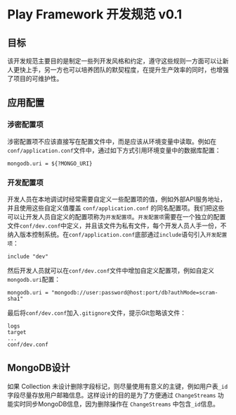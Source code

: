 # Play Framework 开发规范 v0.1

## 目标
该开发规范主要目的是制定一些列开发风格和约定，遵守这些规则一方面可以让新人更快上手，另一方也可以培养团队的默契程度，在提升生产效率的同时，也增强了项目的可维护性。

## 应用配置
### 涉密配置项
涉密配置项不应该直接写在配置文件中，而是应该从环境变量中读取。例如在`conf/application.conf`文件中，通过如下方式引用环境变量中的数据库配置：
```
mongodb.uri = ${?MONGO_URI}
```

### 开发配置项
开发人员在本地调试时经常需要自定义一些配置项的值，例如外部API服务地址，并且使用这些自定义值覆盖 `conf/application.conf` 的同名配置项。我们把这些可以让开发人员自定义的配置项称为`开发配置项`。`开发配置项`需要在一个独立的配置文件`conf/dev.conf`中定义，并且该文件为私有文件，每个开发人员人手一份，不纳入版本控制系统。在`conf/application.conf`底部通过`include`语句引入`开发配置项`：
```
include "dev"
```
然后开发人员就可以在`conf/dev.conf`文件中增加自定义配置项，例如自定义`mongodb.uri`配置：
```
mongodb.uri = "mongodb://user:password@host:port/db?authMode=scram-sha1"
```
最后将`conf/dev.conf`加入`.gitignore`文件，提示Git忽略该文件：
```
logs
target
...
conf/dev.conf
```

## MongoDB设计
如果 Collection 未设计删除字段标记，则尽量使用有意义的主键，例如用户表`_id`字段尽量存放用户邮箱信息。这样设计的目的是为了方便通过 `ChangeStreams` 功能实时同步MongoDB信息，因为删除操作在 `ChangeStreams` 中包含`_id`信息。
